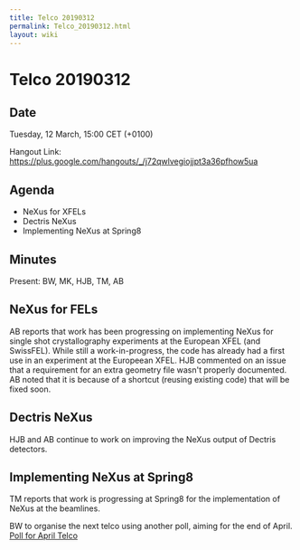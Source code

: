 ```yaml
---
title: Telco 20190312
permalink: Telco_20190312.html
layout: wiki
---
```

Telco 20190312
==============

Date
----

Tuesday, 12 March, 15:00 CET (+0100)

<!-- end of autogeneration -->

Hangout Link:
<https://plus.google.com/hangouts/_/j72qwlvegiojjpt3a36pfhow5ua>

Agenda
------
   - NeXus for XFELs
   - Dectris NeXus
   - Implementing NeXus at Spring8
   

Minutes
-------

Present: BW, MK, HJB, TM, AB

## NeXus for FELs

AB reports that work has been progressing on implementing NeXus for single shot crystallography experiments at the European XFEL (and SwissFEL). While still a work-in-progress, the code has already had a first use in an experiment at the Europeean XFEL.
HJB commented on an issue that a requirement for an extra geometry file wasn't properly documented. AB noted that it is because of a shortcut (reusing existing code) that will be fixed soon.

## Dectris NeXus

HJB and AB continue to work on improving the NeXus output of Dectris detectors.

## Implementing NeXus at Spring8

TM reports that work is progressing at Spring8 for the implementation of NeXus at the beamlines.


BW to organise the next telco using another poll, aiming for the end of April.
[Poll for April Telco](https://doodle.com/poll/6ad77ubsfytfnstc "wikilink")
